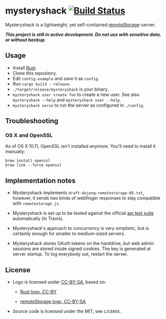 # mysteryshack [![Build Status](https://travis-ci.org/untitaker/mysteryshack.svg?branch=master)](https://travis-ci.org/untitaker/mysteryshack)

Mysteryshack is a lightweight, yet self-contained
[remoteStorage](http://remotestorage.io/)-server.

***This project is still in active development. Do not use with sensitive data, or without backup.***

## Usage

* Install [Rust](https://www.rust-lang.org/).
* Clone this repository.
* Edit `config.example` and save it as `config`.
* Run `cargo build --release`.
* `./target/release/mysteryshack` is your binary.
* `mysteryshack user create foo` to create a new user. See also `mysteryshack
  --help` and `mysteryshack user --help`.
* `mysteryshack serve` to run the server as configured in `./config`.

## Troubleshooting

### OS X and OpenSSL

As of OS X 10.11, OpenSSL isn't installed anymore. You'll need to install it manually:

    brew install openssl
    brew link --force openssl

## Implementation notes

* Mysteryshack implements `draft-dejong-remotestorage-05.txt`, however, it
  sends two kinds of webfinger responses to stay compatible with
  `remotestorage.js`.

* Mysteryshack is set up to be tested against the official [api test
  suite](https://github.com/remotestorage/api-test-suite/) automatically (in
  Travis).

* Mysteryshack's approach to concurrency is very simplistic, but is certainly
  enough for smaller to medium-sized servers.

* Mysteryshack stores OAuth tokens on the harddrive, but web admin sessions are
  stored inside signed cookies. The key is generated at server startup. To log
  everybody out, restart the server.

## License

* Logo is licensed under
  [CC-BY-SA](https://creativecommons.org/licenses/by-sa/3.0/), based on:

  * [Rust logo, CC-BY](https://www.rust-lang.org/legal.html)

  * [remoteStorage logo, CC-BY-SA](https://github.com/remotestorage/design)

* Source code is licensed under the MIT, see `LICENSE`.
